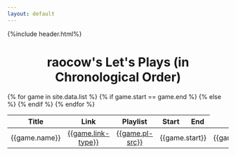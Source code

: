 ```yaml
---
layout: default
---
```

{%include header.html%}
<title>The raocow List</title>

<h1 style="text-align: center;">raocow's Let's Plays (in Chronological Order)</h1>

<table class="table table-sm table-hover">
<colgroup>
<col style="text-align:center;"/>
<col style="text-align:center;"/>
<col style="text-align:center;"/>
<col style="text-align:center;"/>
<col style="text-align:center;"/>
</colgroup>

<thead>
<tr>
	<th style="text-align:center;">Title</th>
	<th style="text-align:center;">Link</th>
	<th style="text-align:center;">Playlist</th>
	<th style="text-align:center;">Start</th>
	<th style="text-align:center;">End</th>
</tr>
</thead>

<tbody>
{% for game in site.data.list %}
<tr>
	<td style="text-align:center;">{{game.name}}</td>
	<td style="text-align:center;"><a href="{{game.link}}">{{game.link-type}}</a></td>
	<td style="text-align:center;"><a href="{{game.pl}}">{{game.pl-src}}</a></td>
	{% if game.start == game.end %}
	<td style="text-align:center;" colspan=2>{{game.start}}</td>	
	{% else %}
	<td style="text-align:center;">{{game.start}}</td>
	<td style="text-align:center;">{{game.end}}</td>
	{% endif %}
</tr>
<tr>
{% endfor %}
</tr>